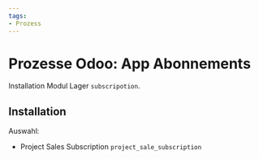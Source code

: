 ```yaml
---
tags:
- Prozess
---
```

# Prozesse Odoo: App Abonnements
Installation Modul Lager `subscripotion`.

## Installation
Auswahl:
* Project Sales Subscription `project_sale_subscription`